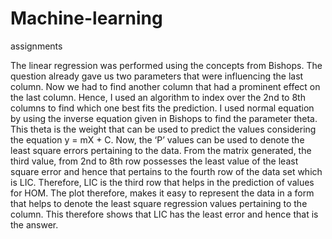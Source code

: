 # Machine-learning
assignments

The linear regression was performed using the concepts from Bishops. The question already gave us two parameters that were influencing the last column. Now we had to find another column that had a prominent effect on the last column. Hence, I used an algorithm to index over the 2nd to 8th columns to find which one best fits the prediction. I used normal equation by using the inverse equation given in Bishops to find the parameter theta. This theta is the weight that can be used to predict the values considering the equation y = mX + C. Now, the ‘P’ values can be used to denote the least square errors pertaining to the data.
From the matrix generated, the third value, from 2nd to 8th row possesses the least value of the least square error and hence that pertains to the fourth row of the data set which is LIC. Therefore, LIC is the third row that helps in the prediction of values for HOM. 
The plot therefore, makes it easy to represent the data in a form that helps to denote the least square regression values pertaining to the column. This therefore shows that LIC has the least error and hence that is the answer.
